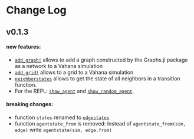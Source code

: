 # Change Log

## v0.1.3

#### new features:
- [`add_graph!`](@ref) allows to add a graph constructed by the Graphs.jl
  package as a network to a Vahana simulation
- [`add_grid!`](@ref) allows to a grid to a Vahana simulation 
- [`neighborstates`](@ref) allows to get the state of all
  neighbors in a transition function.
- For the REPL: [`show_agent`](@ref) and [`show_random_agent`](@ref).
#### breaking changes:
- function `states` renamed to [`edgestates`](@ref)
- function `agentstate_from` is removed:
  Instead of `agentstate_from(sim, edge)` write `agentstate(sim, edge.from)`
